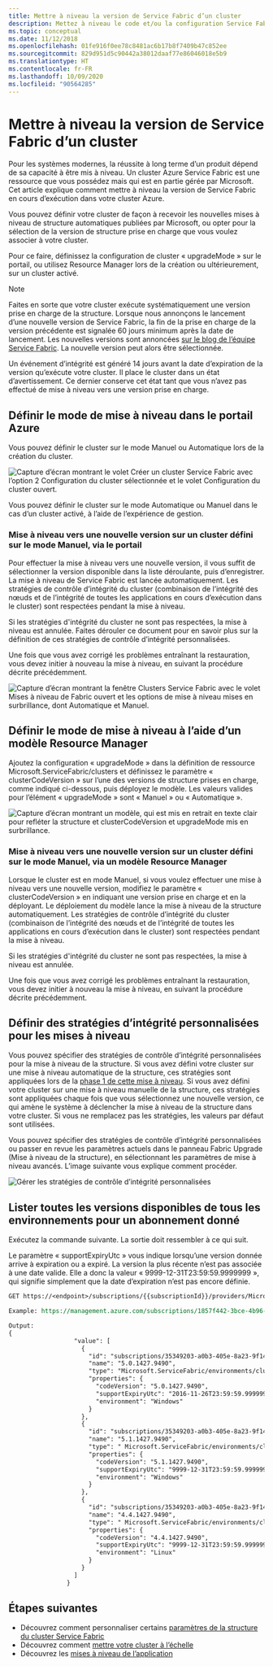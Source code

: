 ```yaml
---
title: Mettre à niveau la version de Service Fabric d’un cluster
description: Mettez à niveau le code et/ou la configuration Service Fabric qui exécute un cluster Service Fabric. Cela inclut le mode de mise à jour du cluster, la mise à niveau de certificats, l’ajout de ports d’application, l’application des correctifs de système d’exploitation, etc. À quoi vous attendre lors de l'exécution des mises à niveau ?
ms.topic: conceptual
ms.date: 11/12/2018
ms.openlocfilehash: 01fe916f0ee78c8481ac6b17b8f7409b47c852ee
ms.sourcegitcommit: 829d951d5c90442a38012daaf77e86046018e5b9
ms.translationtype: HT
ms.contentlocale: fr-FR
ms.lasthandoff: 10/09/2020
ms.locfileid: "90564285"
---
```

# <a name="upgrade-the-service-fabric-version-of-a-cluster"></a>Mettre à niveau la version de Service Fabric d’un cluster

Pour les systèmes modernes, la réussite à long terme d’un produit dépend de sa capacité à être mis à niveau. Un cluster Azure Service Fabric est une ressource que vous possédez mais qui est en partie gérée par Microsoft. Cet article explique comment mettre à niveau la version de Service Fabric en cours d’exécution dans votre cluster Azure.

Vous pouvez définir votre cluster de façon à recevoir les nouvelles mises à niveau de structure automatiques publiées par Microsoft, ou opter pour la sélection de la version de structure prise en charge que vous voulez associer à votre cluster.

Pour ce faire, définissez la configuration de cluster « upgradeMode » sur le portail, ou utilisez Resource Manager lors de la création ou ultérieurement, sur un cluster activé. 

> [!NOTE]
> Faites en sorte que votre cluster exécute systématiquement une version prise en charge de la structure. Lorsque nous annonçons le lancement d’une nouvelle version de Service Fabric, la fin de la prise en charge de la version précédente est signalée 60 jours minimum après la date de lancement. Les nouvelles versions sont annoncées [sur le blog de l’équipe Service Fabric](https://techcommunity.microsoft.com/t5/azure-service-fabric/bg-p/Service-Fabric). La nouvelle version peut alors être sélectionnée. 
> 
> 

Un événement d’intégrité est généré 14 jours avant la date d’expiration de la version qu’exécute votre cluster. Il place le cluster dans un état d’avertissement. Ce dernier conserve cet état tant que vous n’avez pas effectué de mise à niveau vers une version prise en charge.

## <a name="set-the-upgrade-mode-in-the-azure-portal"></a>Définir le mode de mise à niveau dans le portail Azure
Vous pouvez définir le cluster sur le mode Manuel ou Automatique lors de la création du cluster.

![Capture d’écran montrant le volet Créer un cluster Service Fabric avec l’option 2 Configuration du cluster sélectionnée et le volet Configuration du cluster ouvert.][Create_Manualmode]

Vous pouvez définir le cluster sur le mode Automatique ou Manuel dans le cas d’un cluster activé, à l’aide de l’expérience de gestion. 

### <a name="upgrading-to-a-new-version-on-a-cluster-that-is-set-to-manual-mode-via-portal"></a>Mise à niveau vers une nouvelle version sur un cluster défini sur le mode Manuel, via le portail
Pour effectuer la mise à niveau vers une nouvelle version, il vous suffit de sélectionner la version disponible dans la liste déroulante, puis d’enregistrer. La mise à niveau de Service Fabric est lancée automatiquement. Les stratégies de contrôle d’intégrité du cluster (combinaison de l’intégrité des nœuds et de l’intégrité de toutes les applications en cours d’exécution dans le cluster) sont respectées pendant la mise à niveau.

Si les stratégies d'intégrité du cluster ne sont pas respectées, la mise à niveau est annulée. Faites dérouler ce document pour en savoir plus sur la définition de ces stratégies de contrôle d’intégrité personnalisées. 

Une fois que vous avez corrigé les problèmes entraînant la restauration, vous devez initier à nouveau la mise à niveau, en suivant la procédure décrite précédemment.

![Capture d’écran montrant la fenêtre Clusters Service Fabric avec le volet Mises à niveau de Fabric ouvert et les options de mise à niveau mises en surbrillance, dont Automatique et Manuel.][Manage_Automaticmode]

## <a name="set-the-upgrade-mode-using-a-resource-manager-template"></a>Définir le mode de mise à niveau à l’aide d’un modèle Resource Manager
Ajoutez la configuration « upgradeMode » dans la définition de ressource Microsoft.ServiceFabric/clusters et définissez le paramètre « clusterCodeVersion » sur l’une des versions de structure prises en charge, comme indiqué ci-dessous, puis déployez le modèle. Les valeurs valides pour l’élément « upgradeMode » sont « Manuel » ou « Automatique ».

![Capture d’écran montrant un modèle, qui est mis en retrait en texte clair pour refléter la structure et clusterCodeVersion et upgradeMode mis en surbrillance.][ARMUpgradeMode]

### <a name="upgrading-to-a-new-version-on-a-cluster-that-is-set-to-manual-mode-via-a-resource-manager-template"></a>Mise à niveau vers une nouvelle version sur un cluster défini sur le mode Manuel, via un modèle Resource Manager
Lorsque le cluster est en mode Manuel, si vous voulez effectuer une mise à niveau vers une nouvelle version, modifiez le paramètre « clusterCodeVersion » en indiquant une version prise en charge et en la déployant. Le déploiement du modèle lance la mise à niveau de la structure automatiquement. Les stratégies de contrôle d’intégrité du cluster (combinaison de l’intégrité des nœuds et de l’intégrité de toutes les applications en cours d’exécution dans le cluster) sont respectées pendant la mise à niveau.

Si les stratégies d'intégrité du cluster ne sont pas respectées, la mise à niveau est annulée.  

Une fois que vous avez corrigé les problèmes entraînant la restauration, vous devez initier à nouveau la mise à niveau, en suivant la procédure décrite précédemment.

## <a name="set-custom-health-polices-for-upgrades"></a>Définir des stratégies d’intégrité personnalisées pour les mises à niveau
Vous pouvez spécifier des stratégies de contrôle d’intégrité personnalisées pour la mise à niveau de la structure. Si vous avez défini votre cluster sur une mise à niveau automatique de la structure, ces stratégies sont appliquées lors de la [phase 1 de cette mise à niveau](service-fabric-cluster-upgrade.md#fabric-upgrade-behavior-during-automatic-upgrades).
Si vous avez défini votre cluster sur une mise à niveau manuelle de la structure, ces stratégies sont appliquées chaque fois que vous sélectionnez une nouvelle version, ce qui amène le système à déclencher la mise à niveau de la structure dans votre cluster. Si vous ne remplacez pas les stratégies, les valeurs par défaut sont utilisées.

Vous pouvez spécifier des stratégies de contrôle d’intégrité personnalisées ou passer en revue les paramètres actuels dans le panneau Fabric Upgrade (Mise à niveau de la structure), en sélectionnant les paramètres de mise à niveau avancés. L’image suivante vous explique comment procéder. 

![Gérer les stratégies de contrôle d’intégrité personnalisées][HealthPolices]

## <a name="list-all-available-versions-for-all-environments-for-a-given-subscription"></a>Lister toutes les versions disponibles de tous les environnements pour un abonnement donné
Exécutez la commande suivante. La sortie doit ressembler à ce qui suit.

Le paramètre « supportExpiryUtc » vous indique lorsqu’une version donnée arrive à expiration ou a expiré. La version la plus récente n’est pas associée à une date valide. Elle a donc la valeur « 9999-12-31T23:59:59.9999999 », qui signifie simplement que la date d’expiration n’est pas encore définie.

```REST
GET https://<endpoint>/subscriptions/{{subscriptionId}}/providers/Microsoft.ServiceFabric/locations/{{location}}/clusterVersions?api-version=2016-09-01

Example: https://management.azure.com/subscriptions/1857f442-3bce-4b96-ad95-627f76437a67/providers/Microsoft.ServiceFabric/locations/eastus/clusterVersions?api-version=2016-09-01

Output:
{
                  "value": [
                    {
                      "id": "subscriptions/35349203-a0b3-405e-8a23-9f1450984307/providers/Microsoft.ServiceFabric/environments/Windows/clusterVersions/5.0.1427.9490",
                      "name": "5.0.1427.9490",
                      "type": "Microsoft.ServiceFabric/environments/clusterVersions",
                      "properties": {
                        "codeVersion": "5.0.1427.9490",
                        "supportExpiryUtc": "2016-11-26T23:59:59.9999999",
                        "environment": "Windows"
                      }
                    },
                    {
                      "id": "subscriptions/35349203-a0b3-405e-8a23-9f1450984307/providers/Microsoft.ServiceFabric/environments/Windows/clusterVersions/4.0.1427.9490",
                      "name": "5.1.1427.9490",
                      "type": " Microsoft.ServiceFabric/environments/clusterVersions",
                      "properties": {
                        "codeVersion": "5.1.1427.9490",
                        "supportExpiryUtc": "9999-12-31T23:59:59.9999999",
                        "environment": "Windows"
                      }
                    },
                    {
                      "id": "subscriptions/35349203-a0b3-405e-8a23-9f1450984307/providers/Microsoft.ServiceFabric/environments/Windows/clusterVersions/4.4.1427.9490",
                      "name": "4.4.1427.9490",
                      "type": " Microsoft.ServiceFabric/environments/clusterVersions",
                      "properties": {
                        "codeVersion": "4.4.1427.9490",
                        "supportExpiryUtc": "9999-12-31T23:59:59.9999999",
                        "environment": "Linux"
                      }
                    }
                  ]
                }
```

## <a name="next-steps"></a>Étapes suivantes
* Découvrez comment personnaliser certains [paramètres de la structure du cluster Service Fabric](service-fabric-cluster-fabric-settings.md)
* Découvrez comment [mettre votre cluster à l’échelle](service-fabric-cluster-scale-in-out.md)
* Découvrez les [mises à niveau de l’application](service-fabric-application-upgrade.md)

<!--Image references-->
[CertificateUpgrade]: ./media/service-fabric-cluster-upgrade/CertificateUpgrade2.png
[AddingProbes]: ./media/service-fabric-cluster-upgrade/addingProbes2.PNG
[AddingLBRules]: ./media/service-fabric-cluster-upgrade/addingLBRules.png
[HealthPolices]: ./media/service-fabric-cluster-upgrade/Manage_AutomodeWadvSettings.PNG
[ARMUpgradeMode]: ./media/service-fabric-cluster-upgrade/ARMUpgradeMode.PNG
[Create_Manualmode]: ./media/service-fabric-cluster-upgrade/Create_Manualmode.PNG
[Manage_Automaticmode]: ./media/service-fabric-cluster-upgrade/Manage_Automaticmode.PNG

